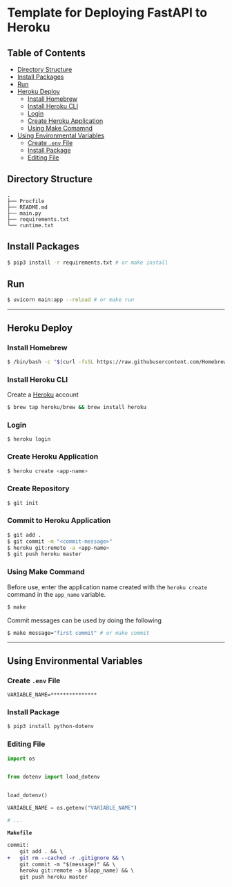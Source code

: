 # Template for Deploying FastAPI to Heroku

## Table of Contents

- [Directory Structure](https://github.com/ogty/fastapi-heroku-template#Directory-Structure)
- [Install Packages](https://github.com/ogty/fastapi-heroku-template#Install-Packages)
- [Run](https://github.com/ogty/fastapi-heroku-template#Run)
- [Heroku Deploy](https://github.com/ogty/fastapi-heroku-template#)
    - [Install Homebrew](https://github.com/ogty/fastapi-heroku-template#Install-Homebrew)
    - [Install Heroku CLI](https://github.com/ogty/fastapi-heroku-template#Install-Heroku-CLI)
    - [Login](https://github.com/ogty/fastapi-heroku-template#Login)
    - [Create Heroku Application](https://github.com/ogty/fastapi-heroku-template#Create-Heroku-Application)
    - [Using Make Comamnd](https://github.com/ogty/fastapi-heroku-template#Using-Make-Command)
- [Using Environmental Variables](https://github.com/ogty/fastapi-heroku-template#Using-Environmental-Variables)
    - [Create `.env` File](https://github.com/ogty/fastapi-heroku-template#Create-env-File)
    - [Install Package](https://github.com/ogty/fastapi-heroku-template#Install-Package)
    - [Editing File](https://github.com/ogty/fastapi-heroku-template#Editing-File)

## Directory Structure

```
.
├── Procfile
├── README.md
├── main.py
├── requirements.txt
└── runtime.txt
```

## Install Packages

```zsh
$ pip3 install -r requirements.txt # or make install
```

## Run

```zsh
$ uvicorn main:app --reload # or make run
```

---

## Heroku Deploy

### Install Homebrew

```zsh
$ /bin/bash -c "$(curl -fsSL https://raw.githubusercontent.com/Homebrew/install/HEAD/install.sh)"
```

### Install Heroku CLI

Create a [Heroku](https://www.heroku.com/) account

```zsh
$ brew tap heroku/brew && brew install heroku
```

### Login

```
$ heroku login
```

### Create Heroku Application

```zsh
$ heroku create <app-name>
```

### Create Repository

```zsh
$ git init
```

### Commit to Heroku Application

```zsh
$ git add .
$ git commit -m "<commit-message>"
$ heroku git:remote -a <app-name>
$ git push heroku master
```

### Using Make Command

Before use, enter the application name created with the `heroku create` command in the `app_name` variable.

```zsh
$ make
```

Commit messages can be used by doing the following

```zsh
$ make message="first commit" # or make commit
```

---

## Using Environmental Variables

### Create `.env` File

```.env
VARIABLE_NAME=***************
```

### Install Package

```zsh
$ pip3 install python-dotenv
```

### Editing File

```python
import os


from dotenv import load_dotenv


load_dotenv()

VARIABLE_NAME = os.getenv("VARIABLE_NAME")

# ...
```

**`Makefile`**

```diff Makefile
commit:
	git add . && \
+ 	git rm --cached -r .gitignore && \
	git commit -m "$(message)" && \
	heroku git:remote -a $(app_name) && \
	git push heroku master
```
